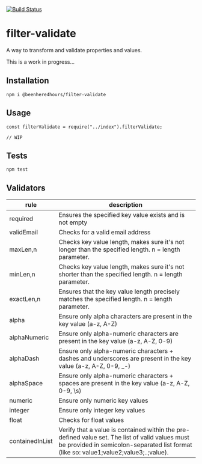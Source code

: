 [![Build Status](https://travis-ci.org/beenhere4hours/filter-validate.svg?branch=master)](https://travis-ci.org/beenhere4hours/filter-validate)

filter-validate
=====

A way to transform and validate properties and values.

This is a work in progress...

## Installation
`npm i @beenhere4hours/filter-validate`

## Usage

```
const filterValidate = require("../index").filterValidate;

// WIP
```

## Tests

  `npm test`
  
## Validators

|rule            |description                                               |
|----------------|----------------------------------------------------------|
|required        |Ensures the specified key value exists and is not empty   |
|validEmail      |Checks for a valid email address|
|maxLen,n        |Checks key value length, makes sure it's not longer than the specified length. n = length parameter.|
|minLen,n        |Checks key value length, makes sure it's not shorter than the specified length. n = length parameter.|
|exactLen,n      |Ensures that the key value length precisely matches the specified length. n = length parameter.|
|alpha           |Ensure only alpha characters are present in the key value (a-z, A-Z)|
|alphaNumeric    |Ensure only alpha-numeric characters are present in the key value (a-z, A-Z, 0-9)|
|alphaDash       |Ensure only alpha-numeric characters + dashes and underscores are present in the key value (a-z, A-Z, 0-9, _-)|
|alphaSpace      |Ensure only alpha-numeric characters + spaces are present in the key value (a-z, A-Z, 0-9, \s)|
|numeric         |Ensure only numeric key values|
|integer         |Ensure only integer key values|
|float           |Checks for float values|
|containedInList |Verify that a value is contained within the pre-defined value set. The list of valid values must be provided in semicolon-separated list format (like so: value1;value2;value3;..;value).|